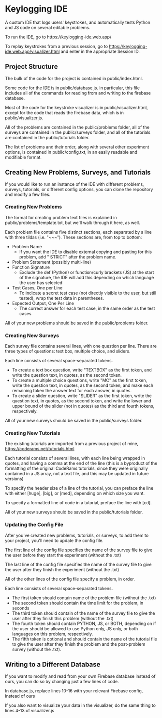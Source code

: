 # Keylogging IDE

A custom IDE that logs users' keystrokes, and automatically tests Python and JS code on several editable problems.

To run the IDE, go to https://keylogging-ide.web.app/

To replay keystrokes from a previous session, go to https://keylogging-ide.web.app/visualizer.html and enter in the appropriate Session ID.

## Project Structure

The bulk of the code for the project is contained in public/index.html.

Some code for the IDE is in public/database.js. In particular, this file includes all of the commands for reading from and writing to the firebase database.

Most of the code for the keystroke visualizer is in public/visualizer.html, except for the code that reads the firebase data, which is in public/visualizer.js.

All of the problems are contained in the public/problems folder, all of the surveys are contained in the public/surveys folder, and all of the tutorials are contained in the public/tutorials folder.

The list of problems and their order, along with several other experiment options, is contained in public/config.txt, in an easily readable and modifiable format.

## Creating New Problems, Surveys, and Tutorials

If you would like to run an instance of the IDE with different problems, surveys, tutorials, or different config options, you can clone the repository and modify a few files.

### Creating New Problems

The format for creating problem text files is explained in public/problems/template.txt, but we'll walk through it here, as well.

Each problem file contains five distinct sections, each separated by a line with three tildas (i.e. "~~~"). These sections are, from top to bottom: 
* Problem Name
  * If you want the IDE to disable external copying and pasting for this problem, add " STRICT" after the problem name.
* Problem Statement (possibly multi-line)
* Function Signature
  * Exclude the def (Python) or function/curly brackets (JS) at the start of the signature, the IDE will add this depending on which language the user has selected
* Test Cases, One per Line
  * To indicate a secret test case (not directly visible to the user, but still tested), wrap the test data in parentheses.
* Expected Output, One Per Line
  * The correct answer for each test case, in the same order as the test cases
 
All of your new problems should be saved in the public/problems folder.

### Creating New Surveys

Each survey file contains several lines, with one question per line. There are three types of questions: text box, multiple choice, and sliders.

Each line consists of several space-separated tokens.

* To create a text box question, write "TEXTBOX" as the first token, and write the question text, in quotes, as the second token.
* To create a multiple choice questions, write "MC" as the first token, write the question text, in quotes, as the second token, and make each remaining token the answer text for each answer, in quotes.
* To create a slider question, write "SLIDER" as the first token, write the question text, in quotes, as the second token, and write the lower and upper bound of the slider (not in quotes) as the third and fourth tokens, respectively.

All of your new surveys should be saved in the public/surveys folder.

### Creating New Tutorials

The existing tutorials are imported from a previous project of mine, https://coderams.net/tutorials.html

Each tutorial consists of several lines, with each line being wrapped in quotes, and having a comma at the end of the line (this is a byproduct of the formatting of the original CodeRams tutorials, since they were originally contained in a JS array, not a text file, and this may be updated in future versions)

To specify the header size of a line of the tutorial, you can preface the line with either [huge], [big], or [med], depending on which size you want.

To specify a formatted line of code in a tutorial, preface the line with [cd].

All of your new surveys should be saved in the public/tutorials folder.
 
### Updating the Config File

After you've created new problems, tutorials, or surveys, to add them to your project, you'll need to update the config file.

The first line of the config file specifies the name of the survey file to give the user before they start the experiment (without the .txt)

The last line of the config file specifies the name of the survey file to give the user after they finish the experiment (without the .txt)

All of the other lines of the config file specify a problem, in order.

Each line consists of several space-separated tokens. 
* The first token should contain name of the problem file (without the .txt)
* The second token should contain the time limit for the problem, in seconds
* The third token should contain of the name of the survey file to give the user after they finish this problem (without the .txt)
* The fourth token should contain PYTHON, JS, or BOTH, depending on if the user should be allowed to use Python only, JS only, or both languages on this problem, respectively.
* The fifth token is optional and should contain the name of the tutorial file to give the user after they finish the problem and the post-problem survey (without the .txt).

## Writing to a Different Database

If you want to modify and read from your own Firebase database instead of ours, you can do so by changing just a few lines of code.

In database.js, replace lines 10-16 with your relevant Firebase config, instead of ours

If you also want to visualize your data in the visualizer, do the same thing to lines 4-13 of visualizer.js
